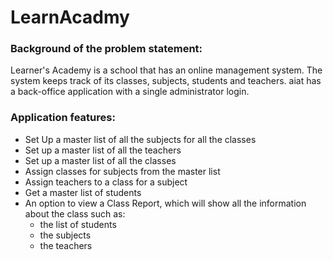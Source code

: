 # LearnAcadmy
### Background of the problem statement:
Learner's Academy is a school that has an online management system. The system keeps track of its classes, subjects, students and teachers. aiat has a back-office application with a single administrator login. 

### Application features:
*	Set Up a master list of all the subjects for all the classes
*	Set up a master list of all the teachers
*	Set up a master list of all the classes
*	Assign classes for subjects from the master list
*	Assign teachers to a class for a subject
*	Get a master list of students
*	An option to view a Class Report, which will show all the information about the class such as:
    *	the list of students
    * the subjects
    *	the teachers
